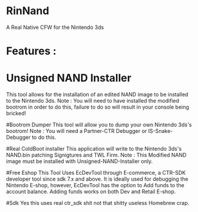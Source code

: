# RinNand
A Real Native CFW for the Nintendo 3ds

# Features : 

# Unsigned NAND Installer
This tool allows for the installation of an edited NAND image to be installed to the Nintendo 3ds. Note : You will need to have installed the modified bootrom in order to do this, failure to do so will result in your console being bricked!

#Bootrom Dumper
This tool will allow you to dump your own Nintendo 3ds's bootrom!
Note : You will need a Partner-CTR Debugger or IS-Snake-Debugger to do this.

#Real ColdBoot installer
This application will write to the Nintendo 3ds's NAND.bin patching Signigtures and TWL Firm.
Note : This Modified NAND image must be installed with Unsigned-NAND-Installer only.

#Free Eshop 
This Tool Uses EcDevTool through E-commerce, a CTR-SDK developer tool since sdk 7.x and above.
It is ideally used for debugging the Nintendo E-shop, however, EcDevTool has the option to Add funds to the account balance.
Adding funds works on both Dev and Retail E-shop.

#Sdk 
Yes this uses real ctr_sdk shit not that shitty useless Homebrew crap.
